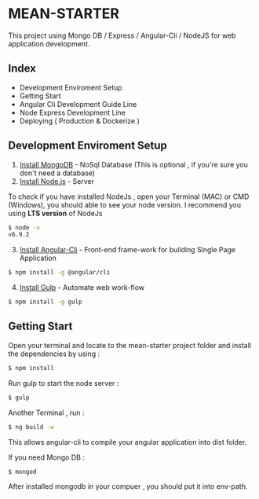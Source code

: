 # MEAN-STARTER

This project using Mongo DB / Express / Angular-Cli / NodeJS for web application development. 



## Index 

  - Development Enviroment Setup
  - Getting Start
  - Angular Cli Development Guide Line
  - Node Express Development Line
  - Deploying ( Production & Dockerize )


## Development Enviroment Setup

1. [Install MongoDB](https://www.mongodb.com/) - NoSql Database (This is optional , if you're sure you don't need a database)
2. [Install Node.js](https://nodejs.org) - Server 

To check if you have installed NodeJs , open your Terminal (MAC) or CMD (Windows), you should able to see your node version.
I recommend you using **LTS version** of NodeJs
```sh
$ node -v
v6.9.2
```

3. [Install Angular-Cli](https://github.com/angular/angular-cli) - Front-end frame-work for building Single Page Application

```sh
$ npm install -g @angular/cli
```

4. [Install Gulp](https://gulpjs.com/) - Automate web work-flow 

```sh
$ npm install -g gulp
```

## Getting Start 

Open your terminal and locate to the mean-starter project folder and install the dependencies by using : 
```sh
$ npm install 
```

Run gulp to start the node server : 
```sh
$ gulp
```

Another Terminal , run : 
```sh
$ ng build -w
```
This allows angular-cli to compile your angular application into dist folder. 

If you need Mongo DB : 
```sh
$ mongod
```
After installed mongodb in your compuer , you should put it into env-path. 




